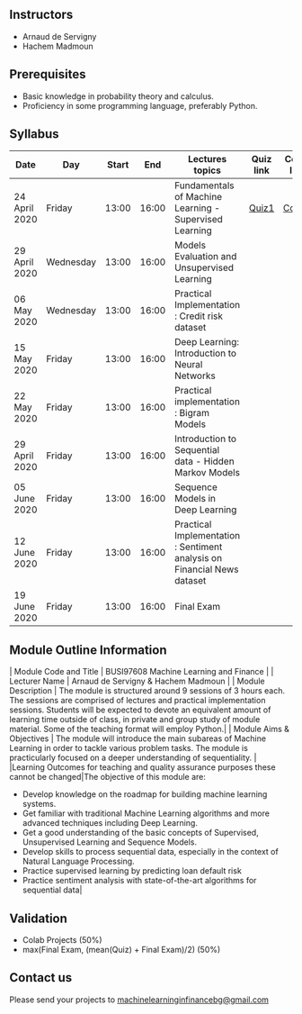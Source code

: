 ## Instructors

* Arnaud de Servigny
* Hachem Madmoun 


## Prerequisites
* Basic knowledge in probability theory and calculus.
* Proficiency in some programming language, preferably Python. 


## Syllabus

| Date    | Day | Start | End | Lectures topics  | Quiz link | Colab link
|-------- | ---- | ---- | ---- | ---------------- | ------- |---------|
| 24 April 2020 | Friday | 13:00 | 16:00 |  Fundamentals of Machine Learning - Supervised Learning |[Quiz1](https://docs.google.com/forms/d/e/1FAIpQLScZGq6l5IiL1DyHQT0m26LKa1SX8kmN4mX_dQ-IwOiuz5cJnQ/viewform?usp=sf_link)  | [Code1](https://colab.research.google.com/drive/1O78bRAVgzkh2vz4w4ZqYGV2kqmFXW4-J)  |
| 29 April 2020 | Wednesday | 13:00 | 16:00 | Models Evaluation and Unsupervised Learning | | |
| 06 May 2020 | Wednesday | 13:00 | 16:00 | Practical Implementation : Credit risk dataset | | |
| 15 May 2020 | Friday | 13:00 | 16:00 | Deep Learning: Introduction to Neural Networks | | |
| 22 May 2020 | Friday | 13:00 | 16:00 | Practical implementation : Bigram Models | | |
| 29 April 2020 | Friday | 13:00 | 16:00 | Introduction to Sequential data - Hidden Markov Models| | |
| 05 June 2020 | Friday | 13:00 | 16:00 | Sequence Models in Deep Learning | | |
| 12 June 2020 | Friday | 13:00 | 16:00 | Practical Implementation : Sentiment analysis on Financial News dataset | | |
| 19 June 2020 | Friday | 13:00 | 16:00 | Final Exam | | |


## Module Outline Information

| Module Code and Title | BUSI97608  Machine Learning and Finance |
| Lecturer Name | Arnaud de Servigny & Hachem Madmoun |
| Module Description | The module is structured around 9 sessions of 3 hours each. The sessions are comprised of lectures and practical implementation sessions. Students will be expected to devote an equivalent amount of learning time outside of class, in private and group study of module material. Some of the teaching format will employ Python.|
| Module Aims & Objectives | The module will introduce the main subareas of Machine Learning in order to tackle various problem tasks. The module is practicularly focused on a deeper understanding of sequentiality. |
|Learning Outcomes for teaching and quality assurance purposes these cannot be changed|The objective of this module are:
* Develop knowledge on the roadmap for building machine learning systems.
* Get familiar with traditional Machine Learning algorithms and more advanced techniques including Deep Learning. 
* Get a good understanding of the basic concepts of Supervised, Unsupervised Learning and Sequence Models.
* Develop skills to process sequential data, especially in the context of Natural Language Processing. 
* Practice supervised learning by predicting loan default risk 
* Practice sentiment analysis with state-of-the-art algorithms for sequential data|



## Validation

* Colab Projects (50%)
* max(Final Exam, (mean(Quiz) + Final Exam)/2) (50%)


## Contact us 
Please send your projects to machinelearninginfinancebg@gmail.com



